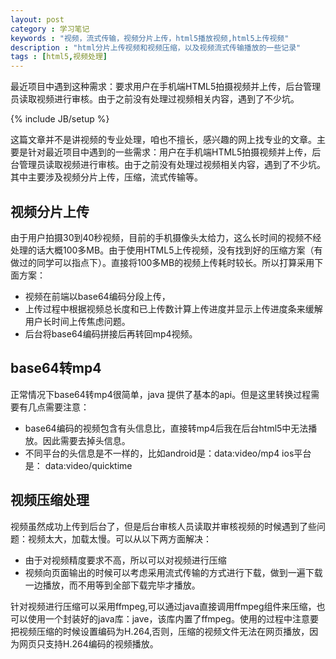 ```yaml
---
layout: post
category : 学习笔记
keywords : "视频，流式传输，视频分片上传，html5播放视频,html5上传视频"
description : "html分片上传视频和视频压缩，以及视频流式传输播放的一些记录"
tags : [html5,视频处理]
---
```


 最近项目中遇到这种需求：要求用户在手机端HTML5拍摄视频并上传，后台管理员读取视频进行审核。由于之前没有处理过视频相关内容，遇到了不少坑。
<!--break-->

{% include JB/setup %}

这篇文章并不是讲视频的专业处理，咱也不擅长，感兴趣的网上找专业的文章。主要是针对最近项目中遇到的一些需求：用户在手机端HTML5拍摄视频并上传，后台管理员读取视频进行审核。由于之前没有处理过视频相关内容，遇到了不少坑。其中主要涉及视频分片上传，压缩，流式传输等。

## 视频分片上传
由于用户拍摄30到40秒视频，目前的手机摄像头太给力，这么长时间的视频不经处理的话大概100多MB。由于使用HTML5上传视频，没有找到好的压缩方案（有做过的同学可以指点下）。直接将100多MB的视频上传耗时较长。所以打算采用下面方案：

- 视频在前端以base64编码分段上传，
- 上传过程中根据视频总长度和已上传数计算上传进度并显示上传进度条来缓解用户长时间上传焦虑问题。
- 后台将base64编码拼接后再转回mp4视频。
## base64转mp4
正常情况下base64转mp4很简单，java 提供了基本的api。但是这里转换过程需要有几点需要注意：

- base64编码的视频包含有头信息比，直接转mp4后我在后台html5中无法播放。因此需要去掉头信息。
- 不同平台的头信息是不一样的，比如android是：data:video/mp4 ios平台是： data:video/quicktime

## 视频压缩处理
视频虽然成功上传到后台了，但是后台审核人员读取并审核视频的时候遇到了些问题：视频太大，加载太慢。可以从以下两方面解决：

- 由于对视频精度要求不高，所以可以对视频进行压缩
- 视频向页面输出的时候可以考虑采用流式传输的方式进行下载，做到一遍下载一边播放，而不用等到全部下载完毕才播放。

针对视频进行压缩可以采用ffmpeg,可以通过java直接调用ffmpeg组件来压缩，也可以使用一个封装好的java库：jave，该库内置了ffmpeg。使用的过程中注意要把视频压缩的时候设置编码为H.264,否则，压缩的视频文件无法在网页播放，因为网页只支持H.264编码的视频播放。
